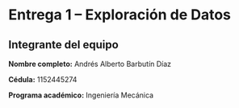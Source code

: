 # Entrega 1 – Exploración de Datos

## Integrante del equipo

**Nombre completo:** Andrés Alberto Barbutín Díaz  

**Cédula:** 1152445274

**Programa académico:** Ingeniería Mecánica
